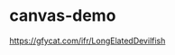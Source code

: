 # canvas-demo

<a href="https://gfycat.com/ifr/LongElatedDevilfish">
https://gfycat.com/ifr/LongElatedDevilfish
</a>
